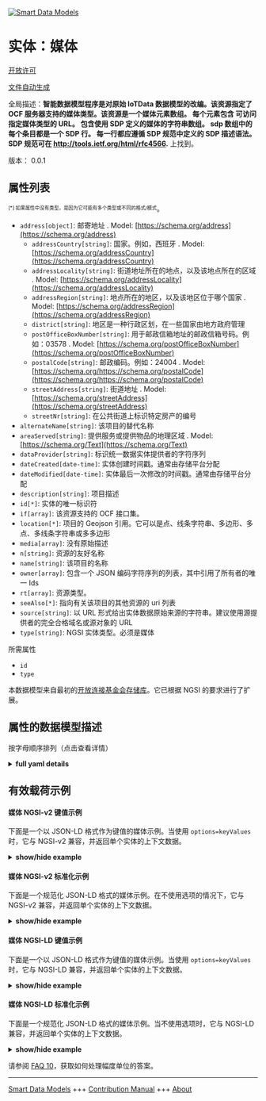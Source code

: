 <!-- 10-Header -->  
[![Smart Data Models](https://smartdatamodels.org/wp-content/uploads/2022/01/SmartDataModels_logo.png "Logo")](https://smartdatamodels.org)  
实体：媒体  
=====<!-- /10-Header -->  
<!-- 15-License -->  
[开放许可](https://github.com/smart-data-models//dataModel.OCF/blob/master/Media/LICENSE.md)  
[文件自动生成](https://docs.google.com/presentation/d/e/2PACX-1vTs-Ng5dIAwkg91oTTUdt8ua7woBXhPnwavZ0FxgR8BsAI_Ek3C5q97Nd94HS8KhP-r_quD4H0fgyt3/pub?start=false&loop=false&delayms=3000#slide=id.gb715ace035_0_60)  
<!-- /15-License -->  
<!-- 20-Description -->  
全局描述：**智能数据模型程序是对原始 IoTData 数据模型的改编。该资源指定了 OCF 服务器支持的媒体类型。该资源是一个媒体元素数组。  每个元素包含     可访问指定媒体类型的 URL。     包含使用 SDP 定义的媒体的字符串数组。     sdp 数组中的每个条目都是一个 SDP 行。     每一行都应遵循 SDP 规范中定义的 SDP 描述语法。SDP 规范可在 http://tools.ietf.org/html/rfc4566.** 上找到。  
版本： 0.0.1  
<!-- /20-Description -->  
<!-- 30-PropertiesList -->  

## 属性列表  

<sup><sub>[*] 如果属性中没有类型，是因为它可能有多个类型或不同的格式/模式</sub></sup>。  
- `address[object]`: 邮寄地址  . Model: [https://schema.org/address](https://schema.org/address)	- `addressCountry[string]`: 国家。例如，西班牙  . Model: [https://schema.org/addressCountry](https://schema.org/addressCountry)  
	- `addressLocality[string]`: 街道地址所在的地点，以及该地点所在的区域  . Model: [https://schema.org/addressLocality](https://schema.org/addressLocality)  
	- `addressRegion[string]`: 地点所在的地区，以及该地区位于哪个国家  . Model: [https://schema.org/addressRegion](https://schema.org/addressRegion)  
	- `district[string]`: 地区是一种行政区划，在一些国家由地方政府管理    
	- `postOfficeBoxNumber[string]`: 用于邮政信箱地址的邮政信箱号码。例如：03578  . Model: [https://schema.org/postOfficeBoxNumber](https://schema.org/postOfficeBoxNumber)  
	- `postalCode[string]`: 邮政编码。例如：24004  . Model: [https://schema.org/https://schema.org/postalCode](https://schema.org/https://schema.org/postalCode)  
	- `streetAddress[string]`: 街道地址  . Model: [https://schema.org/streetAddress](https://schema.org/streetAddress)  
	- `streetNr[string]`: 在公共街道上标识特定房产的编号    
- `alternateName[string]`: 该项目的替代名称  - `areaServed[string]`: 提供服务或提供物品的地理区域  . Model: [https://schema.org/Text](https://schema.org/Text)- `dataProvider[string]`: 标识统一数据实体提供者的字符序列  - `dateCreated[date-time]`: 实体创建时间戳。通常由存储平台分配  - `dateModified[date-time]`: 实体最后一次修改的时间戳。通常由存储平台分配  - `description[string]`: 项目描述  - `id[*]`: 实体的唯一标识符  - `if[array]`: 该资源支持的 OCF 接口集。  - `location[*]`: 项目的 Geojson 引用。它可以是点、线条字符串、多边形、多点、多线条字符串或多多边形  - `media[array]`: 没有原始描述  - `n[string]`: 资源的友好名称  - `name[string]`: 该项目的名称  - `owner[array]`: 包含一个 JSON 编码字符序列的列表，其中引用了所有者的唯一 Ids  - `rt[array]`: 资源类型。  - `seeAlso[*]`: 指向有关该项目的其他资源的 uri 列表  - `source[string]`: 以 URL 形式给出实体数据原始来源的字符串。建议使用源提供者的完全合格域名或源对象的 URL  - `type[string]`: NGSI 实体类型。必须是媒体  <!-- /30-PropertiesList -->  
<!-- 35-RequiredProperties -->  
所需属性  
- `id`  - `type`  <!-- /35-RequiredProperties -->  
<!-- 40-RequiredProperties -->  
本数据模型来自最初的[开放连接基金会存储库](https://github.com/openconnectivityfoundation/IoTDataModels)。它已根据 NGSI 的要求进行了扩展。  
<!-- /40-RequiredProperties -->  
<!-- 50-DataModelHeader -->  
## 属性的数据模型描述  
按字母顺序排列（点击查看详情）  
<!-- /50-DataModelHeader -->  
<!-- 60-ModelYaml -->  
<details><summary><strong>full yaml details</strong></summary>    
```yaml  
Media:    
  description: 'Smart Data Models Program adaptation of the original IoTData data Models. This Resource specifies the media types that an OCF Server supports. The resource is an array of media elements.  Each element contains:     A URL at which the specified media type can be accessed.     A string array containing the definition of the media using SDP.     Each entry in the sdp array is an SDP line.     Each line shall follow the SDP description syntax as defined in the SDP specification. The SDP specification can be found at http://tools.ietf.org/html/rfc4566.'    
  properties:    
    address:    
      description: The mailing address    
      properties:    
        addressCountry:    
          description: 'The country. For example, Spain'    
          type: string    
          x-ngsi:    
            model: https://schema.org/addressCountry    
            type: Property    
        addressLocality:    
          description: 'The locality in which the street address is, and which is in the region'    
          type: string    
          x-ngsi:    
            model: https://schema.org/addressLocality    
            type: Property    
        addressRegion:    
          description: 'The region in which the locality is, and which is in the country'    
          type: string    
          x-ngsi:    
            model: https://schema.org/addressRegion    
            type: Property    
        district:    
          description: 'A district is a type of administrative division that, in some countries, is managed by the local government'    
          type: string    
          x-ngsi:    
            type: Property    
        postOfficeBoxNumber:    
          description: 'The post office box number for PO box addresses. For example, 03578'    
          type: string    
          x-ngsi:    
            model: https://schema.org/postOfficeBoxNumber    
            type: Property    
        postalCode:    
          description: 'The postal code. For example, 24004'    
          type: string    
          x-ngsi:    
            model: https://schema.org/https://schema.org/postalCode    
            type: Property    
        streetAddress:    
          description: The street address    
          type: string    
          x-ngsi:    
            model: https://schema.org/streetAddress    
            type: Property    
        streetNr:    
          description: Number identifying a specific property on a public street    
          type: string    
          x-ngsi:    
            type: Property    
      type: object    
      x-ngsi:    
        model: https://schema.org/address    
        type: Property    
    alternateName:    
      description: An alternative name for this item    
      type: string    
      x-ngsi:    
        type: Property    
    areaServed:    
      description: The geographic area where a service or offered item is provided    
      type: string    
      x-ngsi:    
        model: https://schema.org/Text    
        type: Property    
    dataProvider:    
      description: A sequence of characters identifying the provider of the harmonised data entity    
      type: string    
      x-ngsi:    
        type: Property    
    dateCreated:    
      description: Entity creation timestamp. This will usually be allocated by the storage platform    
      format: date-time    
      type: string    
      x-ngsi:    
        type: Property    
    dateModified:    
      description: Timestamp of the last modification of the entity. This will usually be allocated by the storage platform    
      format: date-time    
      type: string    
      x-ngsi:    
        type: Property    
    description:    
      description: A description of this item    
      type: string    
      x-ngsi:    
        type: Property    
    id:    
      anyOf:    
        - description: Identifier format of any NGSI entity    
          maxLength: 256    
          minLength: 1    
          pattern: ^[\w\-\.\{\}\$\+\*\[\]`|~^@!,:\\]+$    
          type: string    
          x-ngsi:    
            type: Property    
        - description: Identifier format of any NGSI entity    
          format: uri    
          type: string    
          x-ngsi:    
            type: Property    
      description: Unique identifier of the entity    
      x-ngsi:    
        type: Property    
    if:    
      description: The OCF Interface set supported by this Resource.    
      items:    
        enum:    
          - oic.if.a    
          - oic.if.s    
          - oic.if.baseline    
        type: string    
      minItems: 2    
      readOnly: true    
      type: array    
      uniqueItems: true    
      x-ngsi:    
        type: Property    
    location:    
      description: 'Geojson reference to the item. It can be Point, LineString, Polygon, MultiPoint, MultiLineString or MultiPolygon'    
      oneOf:    
        - description: Geojson reference to the item. Point    
          properties:    
            bbox:    
              items:    
                type: number    
              minItems: 4    
              type: array    
            coordinates:    
              items:    
                type: number    
              minItems: 2    
              type: array    
            type:    
              enum:    
                - Point    
              type: string    
          required:    
            - type    
            - coordinates    
          title: GeoJSON Point    
          type: object    
          x-ngsi:    
            type: GeoProperty    
        - description: Geojson reference to the item. LineString    
          properties:    
            bbox:    
              items:    
                type: number    
              minItems: 4    
              type: array    
            coordinates:    
              items:    
                items:    
                  type: number    
                minItems: 2    
                type: array    
              minItems: 2    
              type: array    
            type:    
              enum:    
                - LineString    
              type: string    
          required:    
            - type    
            - coordinates    
          title: GeoJSON LineString    
          type: object    
          x-ngsi:    
            type: GeoProperty    
        - description: Geojson reference to the item. Polygon    
          properties:    
            bbox:    
              items:    
                type: number    
              minItems: 4    
              type: array    
            coordinates:    
              items:    
                items:    
                  items:    
                    type: number    
                  minItems: 2    
                  type: array    
                minItems: 4    
                type: array    
              type: array    
            type:    
              enum:    
                - Polygon    
              type: string    
          required:    
            - type    
            - coordinates    
          title: GeoJSON Polygon    
          type: object    
          x-ngsi:    
            type: GeoProperty    
        - description: Geojson reference to the item. MultiPoint    
          properties:    
            bbox:    
              items:    
                type: number    
              minItems: 4    
              type: array    
            coordinates:    
              items:    
                items:    
                  type: number    
                minItems: 2    
                type: array    
              type: array    
            type:    
              enum:    
                - MultiPoint    
              type: string    
          required:    
            - type    
            - coordinates    
          title: GeoJSON MultiPoint    
          type: object    
          x-ngsi:    
            type: GeoProperty    
        - description: Geojson reference to the item. MultiLineString    
          properties:    
            bbox:    
              items:    
                type: number    
              minItems: 4    
              type: array    
            coordinates:    
              items:    
                items:    
                  items:    
                    type: number    
                  minItems: 2    
                  type: array    
                minItems: 2    
                type: array    
              type: array    
            type:    
              enum:    
                - MultiLineString    
              type: string    
          required:    
            - type    
            - coordinates    
          title: GeoJSON MultiLineString    
          type: object    
          x-ngsi:    
            type: GeoProperty    
        - description: Geojson reference to the item. MultiLineString    
          properties:    
            bbox:    
              items:    
                type: number    
              minItems: 4    
              type: array    
            coordinates:    
              items:    
                items:    
                  items:    
                    items:    
                      type: number    
                    minItems: 2    
                    type: array    
                  minItems: 4    
                  type: array    
                type: array    
              type: array    
            type:    
              enum:    
                - MultiPolygon    
              type: string    
          required:    
            - type    
            - coordinates    
          title: GeoJSON MultiPolygon    
          type: object    
          x-ngsi:    
            type: GeoProperty    
      x-ngsi:    
        type: GeoProperty    
    media:    
      description: No original description was available    
      items:    
        properties:    
          sdp:    
            description: 'The array of strings, one per SDP line.'    
            items:    
              description: SDP media or attribute line    
              type: string    
            type: array    
          url:    
            description: The url for the media instance.    
            type: string    
        type: object    
      type: array    
      x-ngsi:    
        type: Property    
    n:    
      description: Friendly name of the Resource    
      maxLength: 64    
      readOnly: true    
      type: string    
      x-ngsi:    
        type: Property    
    name:    
      description: The name of this item    
      type: string    
      x-ngsi:    
        type: Property    
    owner:    
      description: A List containing a JSON encoded sequence of characters referencing the unique Ids of the owner(s)    
      items:    
        anyOf:    
          - description: Identifier format of any NGSI entity    
            maxLength: 256    
            minLength: 1    
            pattern: ^[\w\-\.\{\}\$\+\*\[\]`|~^@!,:\\]+$    
            type: string    
            x-ngsi:    
              type: Property    
          - description: Identifier format of any NGSI entity    
            format: uri    
            type: string    
            x-ngsi:    
              type: Property    
        description: Unique identifier of the entity    
        x-ngsi:    
          type: Property    
      type: array    
      x-ngsi:    
        type: Property    
    rt:    
      description: The Resource Type.    
      items:    
        enum:    
          - oic.r.media    
        maxLength: 64    
        type: string    
      minItems: 1    
      readOnly: true    
      type: array    
      uniqueItems: true    
      x-ngsi:    
        type: Property    
    seeAlso:    
      description: list of uri pointing to additional resources about the item    
      oneOf:    
        - items:    
            format: uri    
            type: string    
          minItems: 1    
          type: array    
        - format: uri    
          type: string    
      x-ngsi:    
        type: Property    
    source:    
      description: 'A sequence of characters giving the original source of the entity data as a URL. Recommended to be the fully qualified domain name of the source provider, or the URL to the source object'    
      type: string    
      x-ngsi:    
        type: Property    
    type:    
      description: NGSI entity type. It has to be Media    
      enum:    
        - Media    
      type: string    
      x-ngsi:    
        type: Property    
  required:    
    - id    
    - type    
  type: object    
  x-derived-from: https://github.com/OpenInterConnect/IoTDataModels/blob/master/MediaResURI.swagger.json    
  x-disclaimer: 'Redistribution and use in source and binary forms, with or without modification, are permitted  provided that the license conditions are met. Copyleft (c) 2022 Contributors to Smart Data Models Program'    
  x-license-url: https://github.com/smart-data-models/dataModel.OCF/blob/master/Media/LICENSE.md    
  x-model-schema: https://smart-data-models.github.io/dataModel.IoTDataModels/Media/schema.json    
  x-model-tags: OCF    
  x-version: 0.0.1    
```  
</details>    
<!-- /60-ModelYaml -->  
<!-- 70-MiddleNotes -->  
<!-- /70-MiddleNotes -->  
<!-- 80-Examples -->  
## 有效载荷示例  
#### 媒体 NGSI-v2 键值示例  
下面是一个以 JSON-LD 格式作为键值的媒体示例。当使用 `options=keyValues` 时，它与 NGSI-v2 兼容，并返回单个实体的上下文数据。  
<details><summary><strong>show/hide example</strong></summary>    
```json  
{  
    "id": "urn:ngsi-ld:Media:id:KMUP:25040035",  
    "dateCreated": "2021-04-11T05:34:39Z",  
    "dateModified": "1982-02-12T20:54:43Z",  
    "source": "Shoulder bad yet five. Character church certainly activity fire.",  
    "name": "Science treat support arm identify t",  
    "alternateName": "Same never character you bank thank capital. Tough point force blood.",  
    "description": "Point woman open similar indicate available. National score thousand future discuss create. Development woman authority sea tell.",  
    "dataProvider": "Stand good claim economy think remember. Arm water have consider Mrs.",  
    "owner": [  
        "urn:ngsi-ld:Media:items:ZEFZ:21408276",  
        "urn:ngsi-ld:Media:items:OOXY:12879420"  
    ],  
    "seeAlso": [  
        "urn:ngsi-ld:Media:items:CBWT:71662128"  
    ],  
    "location": {  
        "type": "Point",  
        "coordinates": [  
            -9.1899865,  
            -8.895685  
        ]  
    },  
    "address": {  
        "streetAddress": "Music why game however recently big. South half most three situation. Blood side without policy case upon nearly imagine.",  
        "addressLocality": "Star key over. Floor parent here part tax everybody sometimes. Worry next concern try receive almost.",  
        "addressRegion": "Return ask prove within. Back budget manager know their treat month. La",  
        "addressCountry": "Air job pull.",  
        "postalCode": "Red number kind defense conference kitchen. Ok receive ago listen.",  
        "postOfficeBoxNumber": "Through wall include again. Yet manager of low.",  
        "streetNr": "At feeling oil purpose agent. Most similar available mouth position. Approach significant plant already ten receive employee yard.",  
        "district": "Society various view "  
    },  
    "areaServed": "Six political phone grow dream. Inside enjoy total near appear market catch certainly.",  
    "rt": [  
        "oic.r.media"  
    ],  
    "media": [  
        {  
            "sdp": [  
                "Half item our nor past. Success soldier reveal surface. Be by few ",  
                "Billion box set song production hard those dinner. Prove end author plan unit finally."  
            ],  
            "url": "History couple Republican us right perhaps none. Last position concern. Either along me bit loss."  
        },  
        {  
            "sdp": [  
                "Authorit",  
                "Continue figure project quickly church."  
            ],  
            "url": "Thank quickly education only rate usually hot. Door century range drug bank myself. Customer must interesting build pick collection."  
        }  
    ],  
    "n": "Value impro",  
    "if": [  
        "oic.if.baseline",  
        "oic.if.s"  
    ],  
    "type": "Media"  
}  
```  
</details>  
#### 媒体 NGSI-v2 标准化示例  
下面是一个规范化 JSON-LD 格式的媒体示例。在不使用选项的情况下，它与 NGSI-v2 兼容，并返回单个实体的上下文数据。  
<details><summary><strong>show/hide example</strong></summary>    
```json  
{  
    "id": "urn:ngsi-ld:Media:id:KMUP:25040035",  
    "dateCreated": {  
        "type": "DateTime",  
        "value": "2021-04-11T05:34:39Z"  
    },  
    "dateModified": {  
        "type": "DateTime",  
        "value": "1982-02-12T20:54:43Z"  
    },  
    "source": {  
        "type": "Text",  
        "value": "Shoulder bad yet five. Character church certainly activity fire."  
    },  
    "name": {  
        "type": "Text",  
        "value": "Science treat support arm identify t"  
    },  
    "alternateName": {  
        "type": "Text",  
        "value": "Same never character you bank thank capital. Tough point force blood."  
    },  
    "description": {  
        "type": "Text",  
        "value": "Point woman open similar indicate available. National score thousand future discuss create. Development woman authority sea tell."  
    },  
    "dataProvider": {  
        "type": "Text",  
        "value": "Stand good claim economy think remember. Arm water have consider Mrs."  
    },  
    "owner": {  
        "type": "StructuredValue",  
        "value": [  
            "urn:ngsi-ld:Media:items:ZEFZ:21408276",  
            "urn:ngsi-ld:Media:items:OOXY:12879420"  
        ]  
    },  
    "seeAlso": {  
        "type": "StructuredValue",  
        "value": [  
            "urn:ngsi-ld:Media:items:CBWT:71662128"  
        ]  
    },  
    "location": {  
        "type": "geo:json",  
        "value": {  
            "type": "Point",  
            "coordinates": [  
                -9.1899865,  
                -8.895685  
            ]  
        }  
    },  
    "address": {  
        "type": "StructuredValue",  
        "value": {  
            "streetAddress": "Music why game however recently big. South half most three situation. Blood side without policy case upon nearly imagine.",  
            "addressLocality": "Star key over. Floor parent here part tax everybody sometimes. Worry next concern try receive almost.",  
            "addressRegion": "Return ask prove within. Back budget manager know their treat month. La",  
            "addressCountry": "Air job pull.",  
            "postalCode": "Red number kind defense conference kitchen. Ok receive ago listen.",  
            "postOfficeBoxNumber": "Through wall include again. Yet manager of low.",  
            "streetNr": "At feeling oil purpose agent. Most similar available mouth position. Approach significant plant already ten receive employee yard.",  
            "district": "Society various view "  
        }  
    },  
    "areaServed": {  
        "type": "Text",  
        "value": "Six political phone grow dream. Inside enjoy total near appear market catch certainly."  
    },  
    "rt": {  
        "type": "StructuredValue",  
        "value": [  
            "oic.r.media"  
        ]  
    },  
    "media": {  
        "type": "StructuredValue",  
        "value": [  
            {  
                "sdp": [  
                    "Half item our nor past. Success soldier reveal surface. Be by few ",  
                    "Billion box set song production hard those dinner. Prove end author plan unit finally."  
                ],  
                "url": "History couple Republican us right perhaps none. Last position concern. Either along me bit loss."  
            },  
            {  
                "sdp": [  
                    "Authorit",  
                    "Continue figure project quickly church."  
                ],  
                "url": "Thank quickly education only rate usually hot. Door century range drug bank myself. Customer must interesting build pick collection."  
            }  
        ]  
    },  
    "n": {  
        "type": "Text",  
        "value": "Value impro"  
    },  
    "if": {  
        "type": "StructuredValue",  
        "value": [  
            "oic.if.baseline",  
            "oic.if.s"  
        ]  
    },  
    "type": "Media"  
}  
```  
</details>  
#### 媒体 NGSI-LD 键值示例  
下面是一个以 JSON-LD 格式作为键值的媒体示例。当使用 `options=keyValues` 时，它与 NGSI-LD 兼容，并返回单个实体的上下文数据。  
<details><summary><strong>show/hide example</strong></summary>    
```json  
{  
    "id": "urn:ngsi-ld:Media:id:KMUP:25040035",  
    "dateCreated": "2021-04-11T05:34:39Z",  
    "dateModified": "1982-02-12T20:54:43Z",  
    "source": "Shoulder bad yet five. Character church certainly activity fire.",  
    "name": "Science treat support arm identify t",  
    "alternateName": "Same never character you bank thank capital. Tough point force blood.",  
    "description": "Point woman open similar indicate available. National score thousand future discuss create. Development woman authority sea tell.",  
    "dataProvider": "Stand good claim economy think remember. Arm water have consider Mrs.",  
    "owner": [  
        "urn:ngsi-ld:Media:items:ZEFZ:21408276",  
        "urn:ngsi-ld:Media:items:OOXY:12879420"  
    ],  
    "seeAlso": [  
        "urn:ngsi-ld:Media:items:CBWT:71662128"  
    ],  
    "location": {  
        "type": "Point",  
        "coordinates": [  
            -9.1899865,  
            -8.895685  
        ]  
    },  
    "address": {  
        "streetAddress": "Music why game however recently big. South half most three situation. Blood side without policy case upon nearly imagine.",  
        "addressLocality": "Star key over. Floor parent here part tax everybody sometimes. Worry next concern try receive almost.",  
        "addressRegion": "Return ask prove within. Back budget manager know their treat month. La",  
        "addressCountry": "Air job pull.",  
        "postalCode": "Red number kind defense conference kitchen. Ok receive ago listen.",  
        "postOfficeBoxNumber": "Through wall include again. Yet manager of low.",  
        "streetNr": "At feeling oil purpose agent. Most similar available mouth position. Approach significant plant already ten receive employee yard.",  
        "district": "Society various view "  
    },  
    "areaServed": "Six political phone grow dream. Inside enjoy total near appear market catch certainly.",  
    "rt": [  
        "oic.r.media"  
    ],  
    "media": [  
        {  
            "sdp": [  
                "Half item our nor past. Success soldier reveal surface. Be by few ",  
                "Billion box set song production hard those dinner. Prove end author plan unit finally."  
            ],  
            "url": "History couple Republican us right perhaps none. Last position concern. Either along me bit loss."  
        },  
        {  
            "sdp": [  
                "Authorit",  
                "Continue figure project quickly church."  
            ],  
            "url": "Thank quickly education only rate usually hot. Door century range drug bank myself. Customer must interesting build pick collection."  
        }  
    ],  
    "n": "Value impro",  
    "if": [  
        "oic.if.baseline",  
        "oic.if.s"  
    ],  
    "type": "Media",  
    "@context": [  
        "https://smartdatamodels.org/context.jsonld"  
    ]  
}  
```  
</details>  
#### 媒体 NGSI-LD 标准化示例  
下面是一个规范化 JSON-LD 格式的媒体示例。当不使用选项时，它与 NGSI-LD 兼容，并返回单个实体的上下文数据。  
<details><summary><strong>show/hide example</strong></summary>    
```json  
{  
    "id": "urn:ngsi-ld:Media:id:KMUP:25040035",  
    "dateCreated": {  
        "type": "Property",  
        "value": {  
            "@type": "DateTime",  
            "@value": "2021-04-11T05:34:39Z"  
        }  
    },  
    "dateModified": {  
        "type": "Property",  
        "value": {  
            "@type": "DateTime",  
            "@value": "1982-02-12T20:54:43Z"  
        }  
    },  
    "source": {  
        "type": "Property",  
        "value": "Shoulder bad yet five. Character church certainly activity fire."  
    },  
    "name": {  
        "type": "Property",  
        "value": "Science treat support arm identify t"  
    },  
    "alternateName": {  
        "type": "Property",  
        "value": "Same never character you bank thank capital. Tough point force blood."  
    },  
    "description": {  
        "type": "Property",  
        "value": "Point woman open similar indicate available. National score thousand future discuss create. Development woman authority sea tell."  
    },  
    "dataProvider": {  
        "type": "Property",  
        "value": "Stand good claim economy think remember. Arm water have consider Mrs."  
    },  
    "owner": {  
        "type": "Property",  
        "value": [  
            "urn:ngsi-ld:Media:items:ZEFZ:21408276",  
            "urn:ngsi-ld:Media:items:OOXY:12879420"  
        ]  
    },  
    "seeAlso": {  
        "type": "Property",  
        "value": [  
            "urn:ngsi-ld:Media:items:CBWT:71662128"  
        ]  
    },  
    "location": {  
        "type": "GeoProperty",  
        "value": {  
            "type": "Point",  
            "coordinates": [  
                -9.1899865,  
                -8.895685  
            ]  
        }  
    },  
    "address": {  
        "type": "Property",  
        "value": {  
            "streetAddress": "Music why game however recently big. South half most three situation. Blood side without policy case upon nearly imagine.",  
            "addressLocality": "Star key over. Floor parent here part tax everybody sometimes. Worry next concern try receive almost.",  
            "addressRegion": "Return ask prove within. Back budget manager know their treat month. La",  
            "addressCountry": "Air job pull.",  
            "postalCode": "Red number kind defense conference kitchen. Ok receive ago listen.",  
            "postOfficeBoxNumber": "Through wall include again. Yet manager of low.",  
            "streetNr": "At feeling oil purpose agent. Most similar available mouth position. Approach significant plant already ten receive employee yard.",  
            "district": "Society various view "  
        }  
    },  
    "areaServed": {  
        "type": "Property",  
        "value": "Six political phone grow dream. Inside enjoy total near appear market catch certainly."  
    },  
    "rt": {  
        "type": "Property",  
        "value": [  
            "oic.r.media"  
        ]  
    },  
    "media": {  
        "type": "Property",  
        "value": [  
            {  
                "sdp": [  
                    "Half item our nor past. Success soldier reveal surface. Be by few ",  
                    "Billion box set song production hard those dinner. Prove end author plan unit finally."  
                ],  
                "url": "History couple Republican us right perhaps none. Last position concern. Either along me bit loss."  
            },  
            {  
                "sdp": [  
                    "Authorit",  
                    "Continue figure project quickly church."  
                ],  
                "url": "Thank quickly education only rate usually hot. Door century range drug bank myself. Customer must interesting build pick collection."  
            }  
        ]  
    },  
    "n": {  
        "type": "Property",  
        "value": "Value impro"  
    },  
    "if": {  
        "type": "Property",  
        "value": [  
            "oic.if.baseline",  
            "oic.if.s"  
        ]  
    },  
    "type": "Media",  
    "@context": [  
        "https://smartdatamodels.org/context.jsonld"  
    ]  
}  
```  
</details><!-- /80-Examples -->  
<!-- 90-FooterNotes -->  
<!-- /90-FooterNotes -->  
<!-- 95-Units -->  
请参阅 [FAQ 10](https://smartdatamodels.org/index.php/faqs/)，获取如何处理幅度单位的答案。  
<!-- /95-Units -->  
<!-- 97-LastFooter -->  
---  
[Smart Data Models](https://smartdatamodels.org) +++ [Contribution Manual](https://bit.ly/contribution_manual) +++ [About](https://bit.ly/Introduction_SDM)<!-- /97-LastFooter -->  

